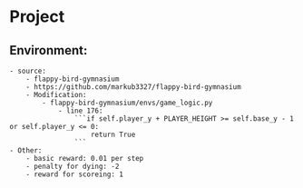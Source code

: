 # Project 

## Environment:
    - source: 
        - flappy-bird-gymnasium
        - https://github.com/markub3327/flappy-bird-gymnasium
        - Modification:
            - flappy-bird-gymnasium/envs/game_logic.py
                - line 176: 
                    ```if self.player_y + PLAYER_HEIGHT >= self.base_y - 1 or self.player_y <= 0:
                        return True
                    ```
    - Other:
        - basic reward: 0.01 per step
        - penalty for dying: -2
        - reward for scoreing: 1
